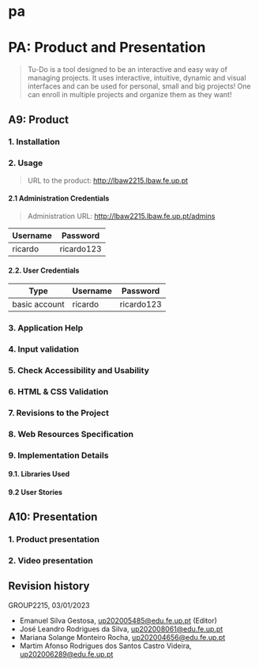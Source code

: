 # pa

# PA: Product and Presentation

> Tu-Do is a tool designed to  be an interactive and easy way of managing projects. It uses interactive, intuitive, dynamic and visual interfaces and can be used for personal, small and big projects! One can enroll in multiple projects and organize them as they want!

## A9: Product

### 1. Installation

### 2. Usage

> URL to the product: http://lbaw2215.lbaw.fe.up.pt

#### 2.1 Administration Credentials

> Administration URL: http://lbaw2215.lbaw.fe.up.pt/admins

| Username | Password   |
|----------|------------|
| ricardo  | ricardo123 |

#### 2.2. User Credentials

| Type          | Username | Password   |
|---------------|----------|------------|
| basic account | ricardo  | ricardo123 |

### 3. Application Help

### 4. Input validation

### 5. Check Accessibility and Usability

### 6. HTML & CSS Validation

### 7. Revisions to the Project

### 8. Web Resources Specification

### 9. Implementation Details

#### 9.1. Libraries Used

#### 9.2 User Stories

## A10: Presentation

### 1. Product presentation

### 2. Video presentation

## Revision history

GROUP2215, 03/01/2023

* Emanuel Silva Gestosa, up202005485@edu.fe.up.pt (Editor)
* José Leandro Rodrigues da Silva, up202008061@edu.fe.up.pt
* Mariana Solange Monteiro Rocha, up202004656@edu.fe.up.pt
* Martim Afonso Rodrigues dos Santos Castro Videira, up202006289@edu.fe.up.pt
